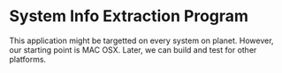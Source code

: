 # System Info Extraction Program
This application might be targetted on every system on planet. However, our starting point is MAC OSX. Later, we can build and test for other platforms.
